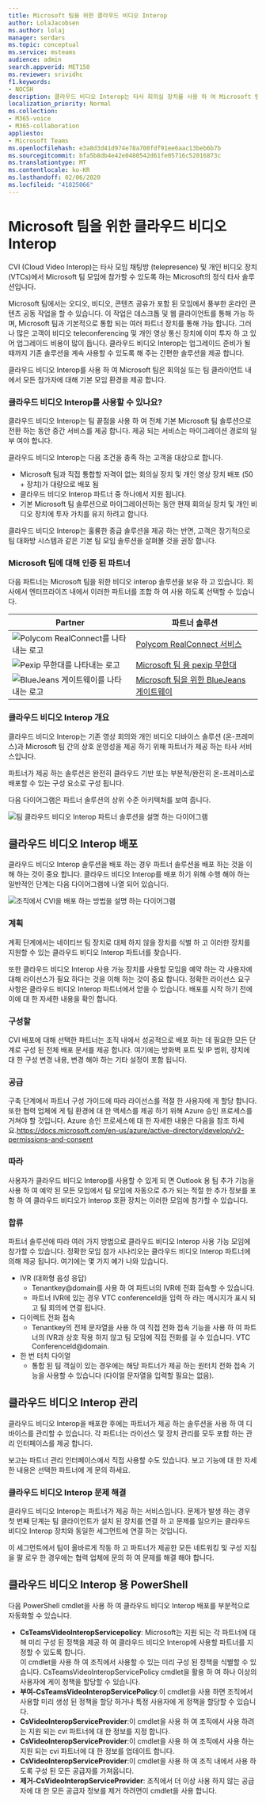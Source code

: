 ```yaml
---
title: Microsoft 팀을 위한 클라우드 비디오 Interop
author: LolaJacobsen
ms.author: lolaj
manager: serdars
ms.topic: conceptual
ms.service: msteams
audience: admin
search.appverid: MET150
ms.reviewer: srividhc
f1.keywords:
- NOCSH
description: 클라우드 비디오 Interop는 타사 회의실 장치를 사용 하 여 Microsoft 팀 모임에 참가 합니다.
localization_priority: Normal
ms.collection:
- M365-voice
- M365-collaboration
appliesto:
- Microsoft Teams
ms.openlocfilehash: e3a8d3d41d974e78a708fdf91ee6aac13beb6b7b
ms.sourcegitcommit: bfa5b8db4e42e0480542d61fe05716c52016873c
ms.translationtype: MT
ms.contentlocale: ko-KR
ms.lasthandoff: 02/06/2020
ms.locfileid: "41825066"
---
```

# <a name="cloud-video-interop-for-microsoft-teams"></a>Microsoft 팀을 위한 클라우드 비디오 Interop

CVI (Cloud Video Interop)는 타사 모임 채팅방 (telepresence) 및 개인 비디오 장치 (VTCs)에서 Microsoft 팀 모임에 참가할 수 있도록 하는 Microsoft의 정식 타사 솔루션입니다.
 
Microsoft 팀에서는 오디오, 비디오, 콘텐츠 공유가 포함 된 모임에서 풍부한 온라인 콘텐츠 공동 작업을 할 수 있습니다. 이 작업은 데스크톱 및 웹 클라이언트를 통해 가능 하며, Microsoft 팀과 기본적으로 통합 되는 여러 파트너 장치를 통해 가능 합니다. 그러나 많은 고객이 비디오 teleconferencing 및 개인 영상 통신 장치에 이미 투자 하 고 있어 업그레이드 비용이 많이 듭니다. 클라우드 비디오 Interop는 업그레이드 준비가 될 때까지 기존 솔루션을 계속 사용할 수 있도록 해 주는 간편한 솔루션을 제공 합니다.

클라우드 비디오 Interop를 사용 하 여 Microsoft 팀은 회의실 또는 팀 클라이언트 내에서 모든 참가자에 대해 기본 모임 환경을 제공 합니다.

### <a name="is-cloud-video-interop-for-me"></a>클라우드 비디오 Interop를 사용할 수 있나요?

클라우드 비디오 Interop는 팀 끝점을 사용 하 여 전체 기본 Microsoft 팀 솔루션으로 전환 하는 동안 중간 서비스를 제공 합니다. 제공 되는 서비스는 마이그레이션 경로의 일부 여야 합니다.

클라우드 비디오 Interop는 다음 조건을 충족 하는 고객을 대상으로 합니다.

- Microsoft 팀과 직접 통합할 자격이 없는 회의실 장치 및 개인 영상 장치 배포 (50 + 장치)가 대량으로 배포 됨
- 클라우드 비디오 Interop 파트너 중 하나에서 지원 됩니다.
- 기본 Microsoft 팀 솔루션으로 마이그레이션하는 동안 현재 회의실 장치 및 개인 비디오 장치에 투자 가치를 유지 하려고 합니다.

클라우드 비디오 Interop는 훌륭한 중급 솔루션을 제공 하는 반면, 고객은 장기적으로 팀 대화방 시스템과 같은 기본 팀 모임 솔루션을 살펴볼 것을 권장 합니다. 

### <a name="partners-certified-for-microsoft-teams"></a>Microsoft 팀에 대해 인증 된 파트너

다음 파트너는 Microsoft 팀을 위한 비디오 interop 솔루션을 보유 하 고 있습니다. 회사에서 엔터프라이즈 내에서 이러한 파트너를 조합 하 여 사용 하도록 선택할 수 있습니다. 

|Partner|파트너 솔루션|
|----|---|
|![Polycom RealConnect를 나타내는 로고](media/polycom.png) | <a href="https://aka.ms/PolycomRealConnect" target="_blank">Polycom RealConnect 서비스</a> |
|![Pexip 무한대를 나타내는 로고](media/pexip.png)| <a href="https://aka.ms/PexipInfinity" target="_blank">Microsoft 팀 용 pexip 무한대</a> | 
|![BlueJeans 게이트웨이를 나타내는 로고](media/bluejeans.png)| <a href="https://aka.ms/BluejeansGateway" target="_blank">Microsoft 팀을 위한 BlueJeans 게이트웨이</a> |

### <a name="cloud-video-interop-overview"></a>클라우드 비디오 Interop 개요

클라우드 비디오 Interop는 기존 영상 회의와 개인 비디오 디바이스 솔루션 (온-프레미스)과 Microsoft 팀 간의 상호 운영성을 제공 하기 위해 파트너가 제공 하는 타사 서비스입니다.

파트너가 제공 하는 솔루션은 완전히 클라우드 기반 또는 부분적/완전히 온-프레미스로 배포할 수 있는 구성 요소로 구성 됩니다. 
     
다음 다이어그램은 파트너 솔루션의 상위 수준 아키텍처를 보여 줍니다.

![팀 클라우드 비디오 Interop 파트너 솔루션을 설명 하는 다이어그램](media/teams-cloud-video-interop-partner-solution.png)


## <a name="deploy-cloud-video-interop"></a>클라우드 비디오 Interop 배포

클라우드 비디오 Interop 솔루션을 배포 하는 경우 파트너 솔루션을 배포 하는 것을 이해 하는 것이 중요 합니다. 클라우드 비디오 Interop를 배포 하기 위해 수행 해야 하는 일반적인 단계는 다음 다이어그램에 나열 되어 있습니다.

![조직에서 CVI을 배포 하는 방법을 설명 하는 다이어그램](media/deploying-cvi.png)

### <a name="plan"></a>계획

계획 단계에서는 네이티브 팀 장치로 대체 하지 않을 장치를 식별 하 고 이러한 장치를 지원할 수 있는 클라우드 비디오 Interop 파트너를 찾습니다.  

또한 클라우드 비디오 Interop 사용 가능 장치를 사용할 모임을 예약 하는 각 사용자에 대해 라이선스가 필요 하다는 것을 이해 하는 것이 중요 합니다. 정확한 라이선스 요구 사항은 클라우드 비디오 Interop 파트너에서 얻을 수 있습니다. 배포를 시작 하기 전에이에 대 한 자세한 내용을 확인 합니다.

### <a name="configure"></a>구성할

CVI 배포에 대해 선택한 파트너는 조직 내에서 성공적으로 배포 하는 데 필요한 모든 단계로 구성 된 전체 배포 문서를 제공 합니다. 여기에는 방화벽 포트 및 IP 범위, 장치에 대 한 구성 변경 내용, 변경 해야 하는 기타 설정이 포함 됩니다.

### <a name="provision"></a>공급  

구축 단계에서 파트너 구성 가이드에 따라 라이선스를 적절 한 사용자에 게 할당 합니다. 또한 협력 업체에 게 팀 환경에 대 한 액세스를 제공 하기 위해 Azure 승인 프로세스를 거쳐야 할 것입니다. Azure 승인 프로세스에 대 한 자세한 내용은 다음을 참조 하세요.https://docs.microsoft.com/en-us/azure/active-directory/develop/v2-permissions-and-consent 

### <a name="schedule"></a>따라

사용자가 클라우드 비디오 Interop를 사용할 수 있게 되 면 Outlook 용 팀 추가 기능을 사용 하 여 예약 된 모든 모임에서 팀 모임에 자동으로 추가 되는 적절 한 추가 정보를 포함 하 여 클라우드 비디오가 Interop 호환 장치는 이러한 모임에 참가할 수 있습니다.

### <a name="join"></a>합류

파트너 솔루션에 따라 여러 가지 방법으로 클라우드 비디오 Interop 사용 가능 모임에 참가할 수 있습니다. 정확한 모임 참가 시나리오는 클라우드 비디오 Interop 파트너에 의해 제공 됩니다. 여기에는 몇 가지 예가 나와 있습니다.

- IVR (대화형 음성 응답) 
  - Tenantkey@domain를 사용 하 여 파트너의 IVR에 전화 접속할 수 있습니다.
  - 파트너 IVR에 있는 경우 VTC conferenceId을 입력 하 라는 메시지가 표시 되 고 팀 회의에 연결 됩니다.
- 다이렉트 전화 접속 
  - Tenantkey의 전체 문자열을 사용 하 여 직접 전화 접속 기능을 사용 하 여 파트너의 IVR과 상호 작용 하지 않고 팀 모임에 직접 전화를 걸 수 있습니다. VTC ConferenceId@domain.
- 한 번 터치 다이얼 
  - 통합 된 팀 객실이 있는 경우에는 해당 파트너가 제공 하는 원터치 전화 접속 기능을 사용할 수 있습니다 (다이얼 문자열을 입력할 필요는 없음).

## <a name="manage-cloud-video-interop"></a>클라우드 비디오 Interop 관리

클라우드 비디오 Interop을 배포한 후에는 파트너가 제공 하는 솔루션을 사용 하 여 디바이스를 관리할 수 있습니다. 각 파트너는 라이선스 및 장치 관리를 모두 포함 하는 관리 인터페이스를 제공 합니다. 

보고는 파트너 관리 인터페이스에서 직접 사용할 수도 있습니다. 보고 기능에 대 한 자세한 내용은 선택한 파트너에 게 문의 하세요. 

### <a name="troubleshooting-cloud-video-interop"></a>클라우드 비디오 Interop 문제 해결

클라우드 비디오 Interop는 파트너가 제공 하는 서비스입니다. 문제가 발생 하는 경우 첫 번째 단계는 팀 클라이언트가 설치 된 장치를 연결 하 고 문제를 일으키는 클라우드 비디오 Interop 장치와 동일한 세그먼트에 연결 하는 것입니다. 

이 세그먼트에서 팀이 올바르게 작동 하 고 파트너가 제공한 모든 네트워킹 및 구성 지침을 팔 로우 한 경우에는 협력 업체에 문의 하 여 문제를 해결 해야 합니다. 

## <a name="powershell-for-cloud-video-interop"></a>클라우드 비디오 Interop 용 PowerShell

다음 PowerShell cmdlet을 사용 하 여 클라우드 비디오 Interop 배포를 부분적으로 자동화할 수 있습니다.

- **CsTeamsVideoInteropServicepolicy**: Microsoft는 지원 되는 각 파트너에 대해 미리 구성 된 정책을 제공 하 여 클라우드 비디오 Interop에 사용할 파트너를 지정할 수 있도록 합니다.<br>이 cmdlet을 사용 하 여 조직에서 사용할 수 있는 미리 구성 된 정책을 식별할 수 있습니다. CsTeamsVideoInteropServicePolicy cmdlet을 활용 하 여 하나 이상의 사용자에 게이 정책을 할당할 수 있습니다.
- **부여-CsTeamsVideoInteropServicePolicy**:이 cmdlet을 사용 하면 조직에서 사용할 미리 생성 된 정책을 할당 하거나 특정 사용자에 게 정책을 할당할 수 있습니다.
- **CsVideoInteropServiceProvider**:이 cmdlet을 사용 하 여 조직에서 사용 하려는 지원 되는 cvi 파트너에 대 한 정보를 지정 합니다.
- **CsVideoInteropServiceProvider**:이 cmdlet을 사용 하 여 조직에서 사용 하는 지원 되는 cvi 파트너에 대 한 정보를 업데이트 합니다.
- **CsVideoInteropServiceProvider**:이 cmdlet을 사용 하 여 조직 내에서 사용 하도록 구성 된 모든 공급자를 가져옵니다.
- **제거-CsVideoInteropServiceProvider**: 조직에서 더 이상 사용 하지 않는 공급자에 대 한 모든 공급자 정보를 제거 하려면이 cmdlet을 사용 합니다.
